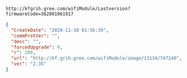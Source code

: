 `http://kfgrih.gree.com/wifiModule/Lastversion?firmwareCode=362001061917`

```json
{
  "CreateDate": "2020-11-10 01:56:39",
  "commProtVer": "",
  "desc": "",
  "forcedUpgrade": 0,
  "r": 200,
  "url": "http://kf.grih.gree.com/wifiModule/image/13134/747240",
  "ver": "2.35"
}
```
